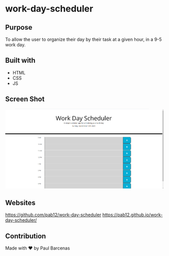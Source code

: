 # work-day-scheduler

## Purpose 
To allow the user to organize their day by their task at a given hour, in a 9-5 work day.

## Built with 
* HTML
* CSS
* JS

## Screen Shot
![WorkDaySchedulerSS](assets/images/work-day-site-img.png)
## Websites
https://github.com/pab12/work-day-scheduler
https://pab12.github.io/work-day-scheduler/

## Contribution
Made with ❤️ by Paul Barcenas